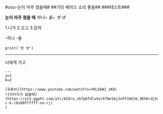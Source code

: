 #ooo-눈이 마주 쳤을때#
##기타 베이스 소리 좋음##
###테스트###

**눈이 마주 쳤을 때**
*하나~ 둘~ 셋 넷*

1.니가
2.오고
3.있어

-하나
-둘

`print('셋 넷')`

---
너에게
가고
~~~있어~~~
---
a=1
b=2

[유튜브](https://www.youtube.com/watch?v=Y0L5bWJ_zK8)
![이미지가 없을때](https://yt3.ggpht.com/ytc/AIdro_nb7pbTdlwVorkTWvSbj3nFF1HUJm_9Eh6rdjkvjuoEuLM=s48-c-k-c0x00ffffff-no-rj)
)
